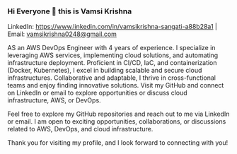 ### Hi Everyone 👋  this is Vamsi Krishna 

LinkedIn: https://www.linkedin.com/in/vamsikrishna-sangati-a88b28a1 | Email: vamsikrishna0248@gmail.com


AS an AWS DevOps Engineer with 4 years of experience. I specialize in leveraging AWS services, implementing cloud solutions, and automating infrastructure deployment. Proficient in CI/CD, IaC, and containerization (Docker, Kubernetes), I excel in building scalable and secure cloud infrastructures. Collaborative and adaptable, I thrive in cross-functional teams and enjoy finding innovative solutions. Visit my GitHub and connect on LinkedIn or email to explore opportunities or discuss cloud infrastructure, AWS, or DevOps.

Feel free to explore my GitHub repositories and reach out to me via LinkedIn or email. I am open to exciting opportunities, collaborations, or discussions related to AWS, DevOps, and cloud infrastructure.

Thank you for visiting my profile, and I look forward to connecting with you!

<!--
**sangativamsikrishna/sangativamsikrishna** is a ✨ _special_ ✨ repository because its `README.md` (this file) appears on your GitHub profile.

Here are some ideas to get you started:

- 🔭 I’m currently working on ...
- 🌱 I’m currently learning ...
- 👯 I’m looking to collaborate on ...
- 🤔 I’m looking for help with ...
- 💬 Ask me about ...
- 📫 How to reach me: ...
- 😄 Pronouns: ...
- ⚡ Fun fact: ...
-->
